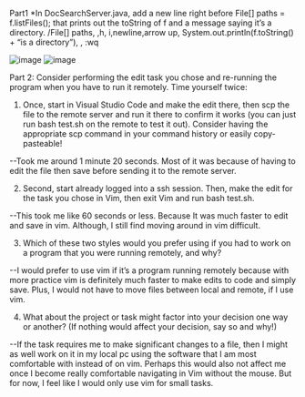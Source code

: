 Part1
*In DocSearchServer.java, add a new line right before File[] paths = f.listFiles(); that prints out the toString of f and a message saying it’s a directory.
/File[] paths, <Enter> ,h, i,newline<Enter>,arrow up, System.out.println(f.toString() + “is a directory”), <esc>, :wq<Enter>
  
![image](https://user-images.githubusercontent.com/78668680/201557959-37bca355-ca4c-4ba3-a1f6-5637d3ea2282.png)
![image](https://user-images.githubusercontent.com/78668680/201557990-74d6aed2-177b-4f05-8a45-4e3a7dc096cf.png)

Part 2:
Consider performing the edit task you chose and re-running the program when you have to run it remotely. Time yourself twice:
1) Once, start in Visual Studio Code and make the edit there, then scp the file to the remote server and run it there to confirm it works 
(you can just run bash test.sh on the remote to test it out). Consider having the appropriate scp command in your command history or easily copy-pasteable!
  
--Took me around 1 minute 20 seconds. Most of it was because of having to edit the file then save before sending it to the remote server.  
  
2) Second, start already logged into a ssh session. Then, make the edit for the task you chose in Vim, then exit Vim and run bash test.sh.
  
--This took me like 60 seconds or less. Because It was much faster to edit and save in vim. Although, I still find moving around in vim difficult.
  
3) Which of these two styles would you prefer using if you had to work on a program that you were running remotely, and why?
  
--I would prefer to use vim if it’s a program running remotely because with more practice vim is definitely much faster to make edits to code and simply save. 
  Plus, I would not have to move files between local and remote, if I use vim.
  
4) What about the project or task might factor into your decision one way or another? (If nothing would affect your decision, say so and why!)
  
--If the task requires me to make significant changes to a file, then I might as well work on it in my local pc using the software that I am most comfortable with instead of on vim. Perhaps this would also not affect me once I become really comfortable navigating in Vim without the mouse. But for now, I feel like I would only use vim for small tasks.

